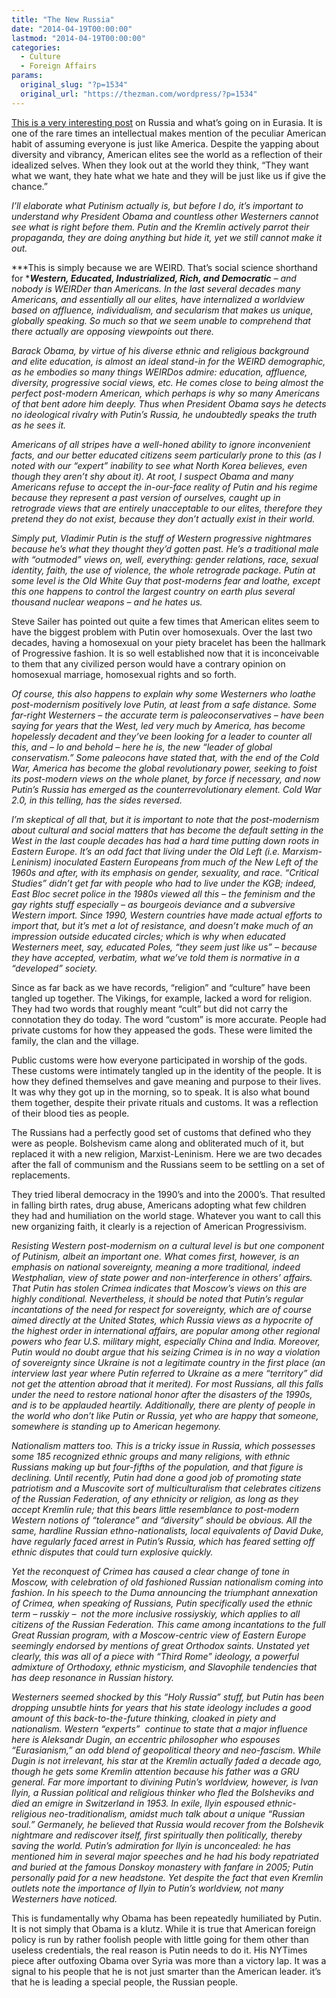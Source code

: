 ```yaml
---
title: "The New Russia"
date: "2014-04-19T00:00:00"
lastmod: "2014-04-19T00:00:00"
categories:
  - Culture
  - Foreign Affairs
params:
  original_slug: "?p=1534"
  original_url: "https://thezman.com/wordpress/?p=1534"
---
```


<a
href="http://20committee.com/2014/04/07/putinism-and-the-anti-weird-coalition/"
rel="noopener noreferrer" target="_blank">This is a very interesting
post</a> on Russia and what’s going on in Eurasia. It is one of the rare
times an intellectual makes mention of the peculiar American habit of
assuming everyone is just like America. Despite the yapping about
diversity and vibrancy, American elites see the world as a reflection of
their idealized selves. When they look out at the world they think,
“They want what we want, they hate what we hate and they will be just
like us if give the chance.”

*I’ll elaborate what Putinism actually is, but before I do, it’s
important to understand why President Obama and countless other
Westerners cannot see what is right before them. Putin and the Kremlin
actively parrot their propaganda, they are doing anything but hide it,
yet we still cannot make it out.*

***This is simply because we are WEIRD. That’s social science shorthand
for **<span class="Apple-style-span">**Western, Educated,
Industrialized, Rich, and Democratic** – and nobody is WEIRDer than
Americans. In the last several decades many Americans, and essentially
all our elites, have internalized a worldview based on affluence,
individualism, and secularism that makes us unique, globally speaking.
So much so that we seem unable to comprehend that there actually are
opposing viewpoints out there.</span>*

*Barack Obama, by virtue of his diverse ethnic and religious background
and elite education, is almost an ideal stand-in for the WEIRD
demographic, as he embodies so many things WEIRDos admire: education,
affluence, diversity, progressive social views, etc. He comes close to
being almost the perfect post-modern American, which perhaps is why so
many Americans of that bent adore him deeply. Thus when President Obama
says he detects no ideological rivalry with Putin’s Russia, he
undoubtedly speaks the truth as he sees it.*

*Americans of all stripes have a well-honed ability to ignore
inconvenient facts, and our better educated citizens seem particularly
prone to this (as I noted with our “expert” inability to see what North
Korea believes, even though they aren’t shy about it). At root, I
suspect Obama and many Americans refuse to accept the in-our-face
reality of Putin and his regime because they represent a past version of
ourselves, caught up in retrograde views that are entirely unacceptable
to our elites, therefore they pretend they do not exist, because they
don’t actually exist in their world.*

*Simply put, Vladimir Putin is the stuff of Western progressive
nightmares because he’s what they thought they’d gotten past. He’s a
traditional male with “outmoded” views on, well, everything: gender
relations, race, sexual identity, faith, the use of violence, the whole
retrograde package. Putin at some level is the Old White Guy that
post-moderns fear and loathe, except this one happens to control the
largest country on earth plus several thousand nuclear weapons – and he
hates us.*

Steve Sailer has pointed out quite a few times that American elites seem
to have the biggest problem with Putin over homosexuals. Over the last
two decades, having a homosexual on your piety bracelet has been the
hallmark of Progressive fashion. It is so well established now that it
is inconceivable to them that any civilized person would have a contrary
opinion on homosexual marriage, homosexual rights and so forth.

*Of course, this also happens to explain why some Westerners who loathe
post-modernism positively love Putin, at least from a safe distance.
Some far-right Westerners – the accurate term is paleoconservatives –
have been saying for years that the West, led very much by America, has
become hopelessly decadent and they’ve been looking for a leader to
counter all this, and – lo and behold – here he is, the new “leader of
global conservatism.” Some paleocons have stated that, with the end of
the Cold War, America has become the global revolutionary power, seeking
to foist its post-modern views on the whole planet, by force if
necessary, and now Putin’s Russia has emerged as the
counterrevolutionary element. Cold War 2.0, in this telling, has the
sides reversed.*

*I’m skeptical of all that, but it is important to note that the
post-modernism about cultural and social matters that has become the
default setting in the West in the last couple decades has had a hard
time putting down roots in Eastern Europe. It’s an odd fact that living
under the Old Left (i.e. Marxism-Leninism) inoculated Eastern Europeans
from much of the New Left of the 1960s and after, with its emphasis on
gender, sexuality, and race. “Critical Studies” didn’t get far with
people who had to live under the KGB; indeed, East Bloc secret police in
the 1980s viewed all this – the feminism and the gay rights stuff
especially – as bourgeois deviance and a subversive Western import.
Since 1990, Western countries have made actual efforts to import that,
but it’s met a lot of resistance, and doesn’t make much of an impression
outside educated circles; which is why when educated Westerners meet,
say, educated Poles, “they seem just like us” – because they have
accepted, verbatim, what we’ve told them is normative in a “developed”
society.*

Since as far back as we have records, “religion” and “culture” have been
tangled up together. The Vikings, for example, lacked a word for
religion. They had two words that roughly meant “cult” but did not carry
the connotation they do today. The word “custom” is more accurate.
People had private customs for how they appeased the gods. These were
limited the family, the clan and the village.

Public customs were how everyone participated in worship of the gods.
These customs were intimately tangled up in the identity of the people.
It is how they defined themselves and gave meaning and purpose to their
lives. It was why they got up in the morning, so to speak. It is also
what bound them together, despite their private rituals and customs. It
was a reflection of their blood ties as people.

The Russians had a perfectly good set of customs that defined who they
were as people. Bolshevism came along and obliterated much of it, but
replaced it with a new religion, Marxist-Leninism. Here we are two
decades after the fall of communism and the Russians seem to be settling
on a set of replacements.

They tried liberal democracy in the 1990’s and into the 2000’s. That
resulted in falling birth rates, drug abuse, Americans adopting what few
children they had and humiliation on the world stage. Whatever you want
to call this new organizing faith, it clearly is a rejection of American
Progressivism.

*Resisting Western post-modernism on a cultural level is but one
component of Putinism, albeit an important one. What comes first,
however, is an emphasis on national sovereignty, meaning a more
traditional, indeed Westphalian, view of state power and
non-interference in others’ affairs. That Putin has stolen Crimea
indicates that Moscow’s views on this are highly conditional.
Nevertheless, it should be noted that Putin’s regular incantations of
the need for respect for sovereignty, which are of course aimed directly
at the United States, which Russia views as a hypocrite of the highest
order in international affairs, are popular among other regional powers
who fear U.S. military might, especially China and India. Moreover,
Putin would no doubt argue that his seizing Crimea is in no way a
violation of sovereignty since Ukraine is not a legitimate country in
the first place (an interview last year where Putin referred to Ukraine
as a mere “territory” did not get the attention abroad that it merited).
For most Russians, all this falls under the need to restore national
honor after the disasters of the 1990s, and is to be applauded heartily.
Additionally, there are plenty of people in the world who don’t like
Putin or Russia, yet who are happy that someone, somewhere is standing
up to American hegemony.*

*Nationalism matters too. This is a tricky issue in Russia, which
possesses some 185 recognized ethnic groups and many religions, with
ethnic Russians making up but four-fifths of the population, and that
figure is declining. Until recently, Putin had done a good job of
promoting state patriotism and a Muscovite sort of multiculturalism that
celebrates citizens of the Russian Federation, of any ethnicity or
religion, as long as they accept Kremlin rule; that this bears little
resemblance to post-modern Western notions of “tolerance” and
“diversity” should be obvious. All the same, hardline Russian
ethno-nationalists, local equivalents of David Duke, have regularly
faced arrest in Putin’s Russia, which has feared setting off ethnic
disputes that could turn explosive quickly.*

*Yet the reconquest of Crimea has caused a clear change of tone in
Moscow, with celebration of old fashioned Russian nationalism coming
into fashion. In his speech to the Duma announcing the triumphant
annexation of Crimea, when speaking of Russians, Putin specifically used
the ethnic term – russkiy –  not the more inclusive rossiyskiy, which
applies to all citizens of the Russian Federation. This came among
incantations to the full Great Russian program, with a Moscow-centric
view of Eastern Europe seemingly endorsed by mentions of great Orthodox
saints. Unstated yet clearly, this was all of a piece with “Third Rome”
ideology, a powerful admixture of Orthodoxy, ethnic mysticism, and
Slavophile tendencies that has deep resonance in Russian history.*

*Westerners seemed shocked by this “Holy Russia” stuff, but Putin has
been dropping unsubtle hints for years that his state ideology includes
a good amount of this back-to-the-future thinking, cloaked in piety and
nationalism. Western “experts”  continue to state that a major influence
here is Aleksandr Dugin, an eccentric philosopher who espouses
“Eurasianism,” an odd blend of geopolitical theory and neo-fascism.
While Dugin is not irrelevant, his star at the Kremlin actually faded a
decade ago, though he gets some Kremlin attention because his father was
a GRU general. Far more important to divining Putin’s worldview,
however, is Ivan Ilyin, a Russian political and religious thinker who
fled the Bolsheviks and died an emigre in Switzerland in 1953. In exile,
Ilyin espoused ethnic-religious neo-traditionalism, amidst much talk
about a unique “Russian soul.” Germanely, he believed that Russia would
recover from the Bolshevik nightmare and rediscover itself, first
spiritually then politically, thereby saving the world. Putin’s
admiration for Ilyin is unconcealed: he has mentioned him in several
major speeches and he had his body repatriated and buried at the famous
Donskoy monastery with fanfare in 2005; Putin personally paid for a new
headstone. Yet despite the fact that even Kremlin outlets note the
importance of Ilyin to Putin’s worldview, not many Westerners have
noticed.*

This is fundamentally why Obama has been repeatedly humiliated by Putin.
It is not simply that Obama is a klutz. While it is true that American
foreign policy is run by rather foolish people with little going for
them other than useless credentials, the real reason is Putin needs to
do it. His NYTimes piece after outfoxing Obama over Syria was more than
a victory lap. It was a signal to his people that he is not just smarter
than the American leader. it’s that he is leading a special people, the
Russian people.
